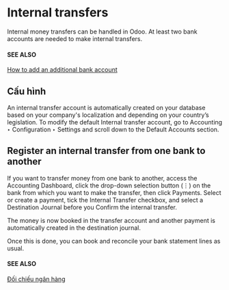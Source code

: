 # Internal transfers

Internal money transfers can be handled in Odoo. At least two bank accounts are needed to make
internal transfers.

#### SEE ALSO
[How to add an additional bank account](applications/finance/accounting/bank.md)

## Cấu hình

An internal transfer account is automatically created on your database based on your company's
localization and depending on your country’s legislation. To modify the default Internal
transfer account, go to Accounting ‣ Configuration ‣ Settings and scroll down
to the Default Accounts section.

## Register an internal transfer from one bank to another

If you want to transfer money from one bank to another, access the Accounting Dashboard, click the
drop-down selection button (⋮) on the bank from which you want to make the transfer,
then click Payments. Select or create a payment, tick the Internal Transfer
checkbox, and select a Destination Journal before you Confirm the internal
transfer.

The money is now booked in the transfer account and another payment is automatically created in the
destination journal.

Once this is done, you can book and reconcile your bank statement lines as usual.

#### SEE ALSO
[Đối chiếu ngân hàng](applications/finance/accounting/bank/reconciliation.md)
